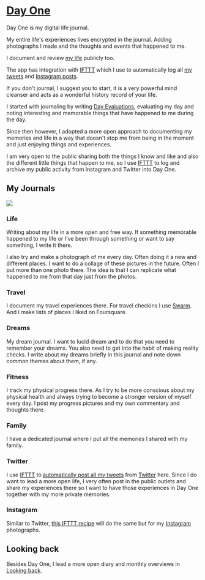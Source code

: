 # [Day One](http://dayoneapp.com)
Day One is my digital life journal.

My entire life's experiences lives encrypted in the journal. Adding photographs I made and the thoughts and events that happened to me.

I document and review [my life](../../looking-back/looking-back.md) publicly too.

The app has integration with [IFTTT](https://ifttt.com/day_one) which I use to automatically log all [my tweets](https://twitter.com/nikitavoloboev) and [Instagram posts](https://www.instagram.com/nikitavoloboev/).

If you don't journal, I suggest you to start, it is a very powerful mind cleanser and acts as a wonderful history record of your life.

I started with journaling by writing [Day Evaluations](https://medium.com/@nikitavoloboev/day-evaluations-5706f31c9c5e#.m4lw1eo32), evaluating my day and noting interesting and memorable things that have happened to me during the day.

Since then however, I adopted a more open approach to documenting my memories and life in a way that doesn't stop me from being in the moment and just enjoying things and experiences.

I am very open to the public sharing both the things I know and like and also the different little things that happen to me, so I use [IFTTT](../../tools/ifttt.md) to log and archive my public activity from Instagram and Twitter into Day One.

## My Journals
![](https://i.imgur.com/zdFLdEP.png)

### Life
Writing about my life in a more open and free way. If something memorable happened to my life or I've been through something or want to say something, I write it there.

I also try and make a photograph of me every day. Often doing it a new and different places. I want to do a collage of these pictures in the future. Often I put more than one photo there. The idea is that I can replicate what happened to me from that day just from the photos.

### Travel
I document my travel experiences there. For travel checkins I use [Swarm](https://www.swarmapp.com). And I make lists of places I liked on Foursquare.

### Dreams
My dream journal. I want to lucid dream and to do that you need to remember your dreams. You also need to get into the habit of making reality checks. I write about my dreams briefly in this journal and note down common themes about them, if any.

### Fitness
I track my physical progress there. As I try to be more conscious about my physical health and always trying to become a stronger version of myself every day. I post my progress pictures and my own commentary and thoughts there.

### Family
I have a dedicated journal where I put all the memories I shared with my family.

### Twitter
I use [IFTTT](../../tools/ifttt.md) to [automatically post all my tweets](https://ifttt.com/applets/56660889d-save-your-tweets-to-day-one) from [Twitter](https://twitter.com/nikitavoloboev) here. Since I do want to lead a more open life, I very often post in the public outlets and share my experiences there so I want to have those experiences in Day One together with my more private memories.

### Instagram
Similar to Twitter, [this IFTTT recipe](https://ifttt.com/applets/61918118d-save-your-instagram-photos-to-day-one) will do the same but for my [Instagram](https://www.instagram.com/nikitavoloboev/) photographs.

## Looking back
Besides Day One, I lead a more open diary and monthly overviews in [Looking back](../../looking-back/looking-back.md).